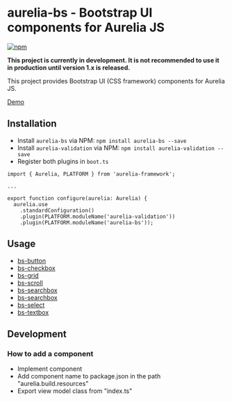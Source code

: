 # aurelia-bs - Bootstrap UI components for Aurelia JS

[![npm](https://img.shields.io/npm/v/aurelia-bs.svg)](https://www.npmjs.com/package/aurelia-bs)

**This project is currently in development. It is not recommended to use it in production until version 1.x is released.**

This project provides Bootstrap UI (CSS framework) components for Aurelia JS. 

[Demo](https://rawgit.com/RSuter/aurelia-bs/master/demo/index.html)

## Installation

- Install `aurelia-bs` via NPM: `npm install aurelia-bs --save`
- Install `aurelia-validation` via NPM: `npm install aurelia-validation --save`
- Register both plugins in `boot.ts`

```
import { Aurelia, PLATFORM } from 'aurelia-framework';

...

export function configure(aurelia: Aurelia) {
  aurelia.use
    .standardConfiguration()
    .plugin(PLATFORM.moduleName('aurelia-validation'))
    .plugin(PLATFORM.moduleName('aurelia-bs'));
```

## Usage

- [bs-button](docs/components/bs-button.md)
- [bs-checkbox](docs/components/bs-button.md)
- [bs-grid](docs/components/bs-button.md)
- [bs-scroll](docs/components/bs-button.md)
- [bs-searchbox](docs/components/bs-button.md)
- [bs-searchbox](docs/components/bs-button.md)
- [bs-select](docs/components/bs-button.md)
- [bs-textbox](docs/components/bs-button.md)

## Development

### How to add a component

- Implement component
- Add component name to package.json in the path "aurelia.build.resources"
- Export view model class from "index.ts"
